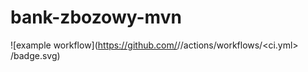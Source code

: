 # bank-zbozowy-mvn
![example workflow](https://github.com/<yaYanaD>/<bank-zbozowy-mvn>/actions/workflows/<ci.yml>
/badge.svg)
